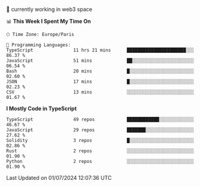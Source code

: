 🔭 currently working in web3 space

<!--START_SECTION:waka-->
📊 **This Week I Spent My Time On** 

```text
🕑︎ Time Zone: Europe/Paris

💬 Programming Languages: 
TypeScript               11 hrs 21 mins      ██████████████████████░░░   86.37 % 
JavaScript               51 mins             ██░░░░░░░░░░░░░░░░░░░░░░░   06.54 % 
Bash                     20 mins             █░░░░░░░░░░░░░░░░░░░░░░░░   02.60 % 
JSON                     17 mins             █░░░░░░░░░░░░░░░░░░░░░░░░   02.23 % 
CSV                      13 mins             ░░░░░░░░░░░░░░░░░░░░░░░░░   01.67 % 
```

**I Mostly Code in TypeScript** 

```text
TypeScript               49 repos            ████████████░░░░░░░░░░░░░   46.67 % 
JavaScript               29 repos            ███████░░░░░░░░░░░░░░░░░░   27.62 % 
Solidity                 3 repos             █░░░░░░░░░░░░░░░░░░░░░░░░   02.86 % 
Rust                     2 repos             ░░░░░░░░░░░░░░░░░░░░░░░░░   01.90 % 
Python                   2 repos             ░░░░░░░░░░░░░░░░░░░░░░░░░   01.90 % 
```




 Last Updated on 01/07/2024 12:07:36 UTC
<!--END_SECTION:waka-->
